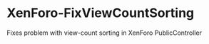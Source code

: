 XenForo-FixViewCountSorting
===========================

Fixes problem with view-count sorting in XenForo PublicController
